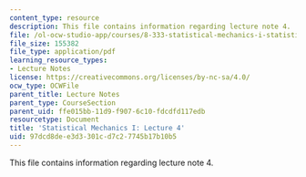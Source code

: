 ```yaml
---
content_type: resource
description: This file contains information regarding lecture note 4.
file: /ol-ocw-studio-app/courses/8-333-statistical-mechanics-i-statistical-mechanics-of-particles-fall-2013/97dcd8dee3d3301cd7c27745b17b10b5_MIT8_333F13_Lec4.pdf
file_size: 155382
file_type: application/pdf
learning_resource_types:
- Lecture Notes
license: https://creativecommons.org/licenses/by-nc-sa/4.0/
ocw_type: OCWFile
parent_title: Lecture Notes
parent_type: CourseSection
parent_uid: ffe015bb-11d9-f907-6c10-fdcdfd117edb
resourcetype: Document
title: 'Statistical Mechanics I: Lecture 4'
uid: 97dcd8de-e3d3-301c-d7c2-7745b17b10b5
---
```

This file contains information regarding lecture note 4.